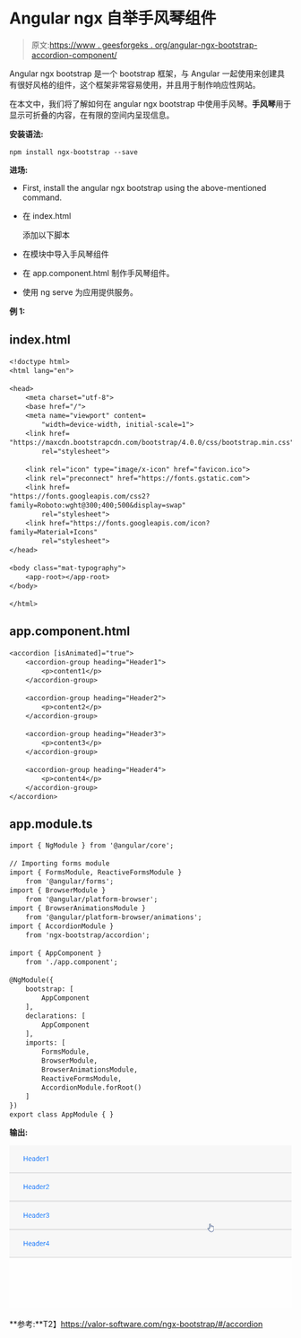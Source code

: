 # Angular ngx 自举手风琴组件

> 原文:[https://www . geesforgeks . org/angular-ngx-bootstrap-accordion-component/](https://www.geeksforgeeks.org/angular-ngx-bootstrap-accordion-component/)

Angular ngx bootstrap 是一个 bootstrap 框架，与 Angular 一起使用来创建具有很好风格的组件，这个框架非常容易使用，并且用于制作响应性网站。

在本文中，我们将了解如何在 angular ngx bootstrap 中使用手风琴。**手风琴**用于显示可折叠的内容，在有限的空间内呈现信息。

**安装语法:**

```
npm install ngx-bootstrap --save
```

**进场:**

*   First, install the angular ngx bootstrap using the above-mentioned command.
*   在 index.html

    > <link href="”https://maxcdn.bootstrapcdn.com/bootstrap/4.0.0/css/bootstrap.min.css”" rel="”stylesheet”">

    添加以下脚本
*   在模块中导入手风琴组件
*   在 app.component.html 制作手风琴组件。
*   使用 ng serve 为应用提供服务。

**例 1:**

## index.html

```
<!doctype html>
<html lang="en">

<head>
    <meta charset="utf-8">
    <base href="/">
    <meta name="viewport" content=
        "width=device-width, initial-scale=1">
    <link href=
"https://maxcdn.bootstrapcdn.com/bootstrap/4.0.0/css/bootstrap.min.css"
        rel="stylesheet">

    <link rel="icon" type="image/x-icon" href="favicon.ico">
    <link rel="preconnect" href="https://fonts.gstatic.com">
    <link href=
"https://fonts.googleapis.com/css2?family=Roboto:wght@300;400;500&display=swap"
        rel="stylesheet">
    <link href="https://fonts.googleapis.com/icon?family=Material+Icons"
        rel="stylesheet">
</head>

<body class="mat-typography">
    <app-root></app-root>
</body>

</html>
```

## app.component.html

```
<accordion [isAnimated]="true">
    <accordion-group heading="Header1">
        <p>content1</p>
    </accordion-group>

    <accordion-group heading="Header2">
        <p>content2</p>
    </accordion-group>

    <accordion-group heading="Header3">
        <p>content3</p>
    </accordion-group>

    <accordion-group heading="Header4">
        <p>content4</p>
    </accordion-group>
</accordion>
```

## app.module.ts

```
import { NgModule } from '@angular/core';

// Importing forms module
import { FormsModule, ReactiveFormsModule }
    from '@angular/forms';
import { BrowserModule }
    from '@angular/platform-browser';
import { BrowserAnimationsModule }
    from '@angular/platform-browser/animations';
import { AccordionModule }
    from 'ngx-bootstrap/accordion';

import { AppComponent }
    from './app.component';

@NgModule({
    bootstrap: [
        AppComponent
    ],
    declarations: [
        AppComponent
    ],
    imports: [
        FormsModule,
        BrowserModule,
        BrowserAnimationsModule,
        ReactiveFormsModule,
        AccordionModule.forRoot()
    ]
})
export class AppModule { }
```

**输出:**

![](img/856190fe970bb2dce5c7d33889518198.png)

**参考:**T2】https://valor-software.com/ngx-bootstrap/#/accordion